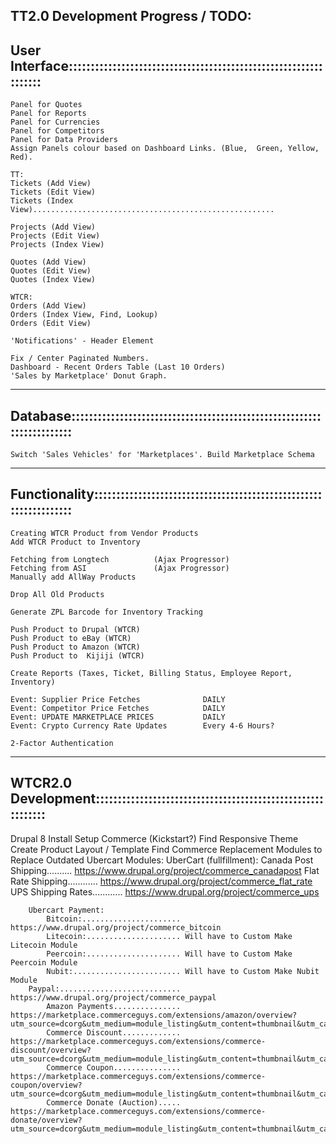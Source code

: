 TT2.0 Development Progress / TODO:
-------------------------------------------------------------------------------
User Interface:::::::::::::::::::::::::::::::::::::::::::::::::::::::::::::::::
-------------------------------------------------------------------------------
	Panel for Quotes
	Panel for Reports
	Panel for Currencies
	Panel for Competitors
	Panel for Data Providers    
	Assign Panels colour based on Dashboard Links. (Blue,  Green, Yellow, Red).
	
    TT:
    Tickets (Add View)
    Tickets (Edit View)
    Tickets (Index View)......................................................
    
    Projects (Add View)
    Projects (Edit View)
    Projects (Index View)
    
    Quotes (Add View)
    Quotes (Edit View)
    Quotes (Index View)
    
    WTCR:
	Orders (Add View)
    Orders (Index View, Find, Lookup)
    Orders (Edit View)
        
	'Notifications' - Header Element
		
	Fix / Center Paginated Numbers.
	Dashboard - Recent Orders Table (Last 10 Orders)
	'Sales by Marketplace' Donut Graph.       

-------------------------------------------------------------------------------    
Database:::::::::::::::::::::::::::::::::::::::::::::::::::::::::::::::::::::::
-------------------------------------------------------------------------------
	Switch 'Sales Vehicles' for 'Marketplaces'. Build Marketplace Schema

-------------------------------------------------------------------------------    
Functionality::::::::::::::::::::::::::::::::::::::::::::::::::::::::::::::::::
-------------------------------------------------------------------------------
	Creating WTCR Product from Vendor Products
    Add WTCR Product to Inventory

	Fetching from Longtech          (Ajax Progressor)
	Fetching from ASI               (Ajax Progressor)
	Manually add AllWay Products    

    Drop All Old Products
    
	Generate ZPL Barcode for Inventory Tracking
	
	Push Product to Drupal (WTCR)
	Push Product to eBay (WTCR)
	Push Product to Amazon (WTCR)
	Push Product to  Kijiji (WTCR)

	Create Reports (Taxes, Ticket, Billing Status, Employee Report, Inventory)
    
	Event: Supplier Price Fetches              DAILY
	Event: Competitor Price Fetches            DAILY
	Event: UPDATE MARKETPLACE PRICES           DAILY
	Event: Crypto Currency Rate Updates        Every 4-6 Hours?
	
	2-Factor Authentication
        
-------------------------------------------------------------------------------        
WTCR2.0 Development::::::::::::::::::::::::::::::::::::::::::::::::::::::::::::
-------------------------------------------------------------------------------
Drupal 8
	Install
	Setup Commerce (Kickstart?)
	Find Responsive Theme
	Create Product Layout / Template
    Find Commerce Replacement Modules to Replace Outdated Ubercart Modules:
        UberCart (fullfillment):
            Canada Post Shipping.......... https://www.drupal.org/project/commerce_canadapost
            Flat Rate Shipping............ https://www.drupal.org/project/commerce_flat_rate
            UPS Shipping Rates............ https://www.drupal.org/project/commerce_ups
            
        Ubercart Payment:
            Bitcoin:...................... https://www.drupal.org/project/commerce_bitcoin
            Litecoin:..................... Will have to Custom Make Litecoin Module
            Peercoin:..................... Will have to Custom Make Peercoin Module
            Nubit:........................ Will have to Custom Make Nubit Module
        Paypal:........................... https://www.drupal.org/project/commerce_paypal 
            Amazon Payments............... https://marketplace.commerceguys.com/extensions/amazon/overview?utm_source=dcorg&utm_medium=module_listing&utm_content=thumbnail&utm_campaign=Amazon
            Commerce Discount............. https://marketplace.commerceguys.com/extensions/commerce-discount/overview?utm_source=dcorg&utm_medium=module_listing&utm_content=thumbnail&utm_campaign=Commerce%20Discount
            Commerce Coupon............... https://marketplace.commerceguys.com/extensions/commerce-coupon/overview?utm_source=dcorg&utm_medium=module_listing&utm_content=thumbnail&utm_campaign=Commerce%20Coupon
            Commerce Donate (Auction)..... https://marketplace.commerceguys.com/extensions/commerce-donate/overview?utm_source=dcorg&utm_medium=module_listing&utm_content=thumbnail&utm_campaign=Commerce%20Donate
            
        